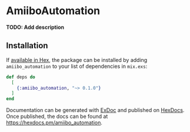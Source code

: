 # AmiiboAutomation

**TODO: Add description**

## Installation

If [available in Hex](https://hex.pm/docs/publish), the package can be installed
by adding `amiibo_automation` to your list of dependencies in `mix.exs`:

```elixir
def deps do
  [
    {:amiibo_automation, "~> 0.1.0"}
  ]
end
```

Documentation can be generated with [ExDoc](https://github.com/elixir-lang/ex_doc)
and published on [HexDocs](https://hexdocs.pm). Once published, the docs can
be found at <https://hexdocs.pm/amiibo_automation>.

